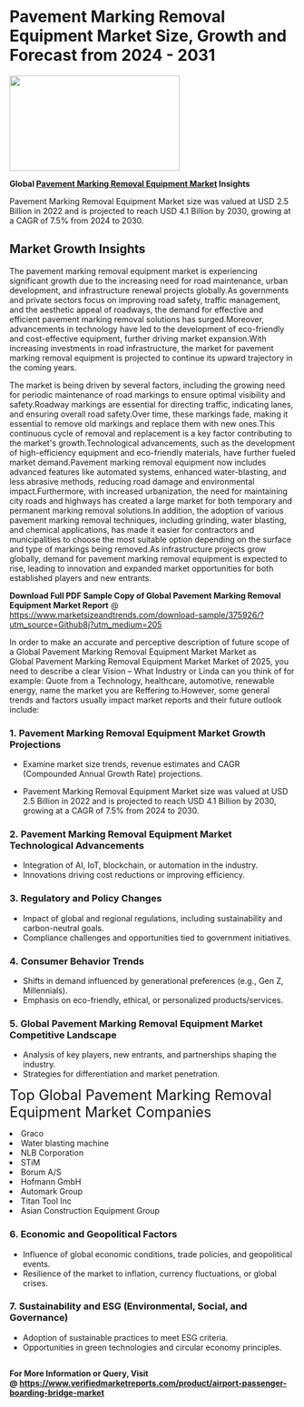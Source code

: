 <H1>Pavement Marking Removal Equipment Market Size, Growth and Forecast from 2024 - 2031</H1><img class="aligncenter size-medium wp-image-584254" src="https://thirdeyenews.in/wp-content/uploads/2024/09/Global-Market-Research-300x168.jpeg" alt="" width="300" height="168" /><p><strong>Global&nbsp;<a href="https://www.marketsizeandtrends.com/download-sample/375926/?utm_source=Github8j?utm_medium=205">Pavement Marking Removal Equipment Market</a> Insights</strong></p><p>Pavement Marking Removal Equipment Market size was valued at USD 2.5 Billion in 2022 and is projected to reach USD 4.1 Billion by 2030, growing at a CAGR of 7.5% from 2024 to 2030.</p><p><h2>Market Growth Insights</h2> <p>The pavement marking removal equipment market is experiencing significant growth due to the increasing need for road maintenance, urban development, and infrastructure renewal projects globally.As governments and private sectors focus on improving road safety, traffic management, and the aesthetic appeal of roadways, the demand for effective and efficient pavement marking removal solutions has surged.Moreover, advancements in technology have led to the development of eco-friendly and cost-effective equipment, further driving market expansion.With increasing investments in road infrastructure, the market for pavement marking removal equipment is projected to continue its upward trajectory in the coming years.</p> <p>The market is being driven by several factors, including the growing need for periodic maintenance of road markings to ensure optimal visibility and safety.Roadway markings are essential for directing traffic, indicating lanes, and ensuring overall road safety.Over time, these markings fade, making it essential to remove old markings and replace them with new ones.This continuous cycle of removal and replacement is a key factor contributing to the market's growth.Technological advancements, such as the development of high-efficiency equipment and eco-friendly materials, have further fueled market demand.Pavement marking removal equipment now includes advanced features like automated systems, enhanced water-blasting, and less abrasive methods, reducing road damage and environmental impact.Furthermore, with increased urbanization, the need for maintaining city roads and highways has created a large market for both temporary and permanent marking removal solutions.In addition, the adoption of various pavement marking removal techniques, including grinding, water blasting, and chemical applications, has made it easier for contractors and municipalities to choose the most suitable option depending on the surface and type of markings being removed.As infrastructure projects grow globally, demand for pavement marking removal equipment is expected to rise, leading to innovation and expanded market opportunities for both established players and new entrants.<p><span class=""><strong>Download Full PDF Sample Copy of Global Pavement Marking Removal Equipment Market Report</strong> @ <a href="https://www.marketsizeandtrends.com/download-sample/375926/?utm_source=Github8j?utm_medium=205" target="_blank">https://www.marketsizeandtrends.com/download-sample/375926/?utm_source=Github8j?utm_medium=205</a></span></p><p>In order to make an accurate and perceptive description of future scope of a Global&nbsp;Pavement Marking Removal Equipment Market Market as Global&nbsp;Pavement Marking Removal Equipment Market Market of 2025, you need to describe a clear Vision &ndash; What Industry or Linda can you think of for example: Quote from a Technology, healthcare, automotive, renewable energy, name the market you are Reffering to.However, some general trends and factors usually impact market reports and their future outlook include:</p><h3>1.&nbsp;<strong>Pavement Marking Removal Equipment Market Growth Projections</strong></h3><ul><li>Examine market size trends, revenue estimates and CAGR (Compounded Annual Growth Rate) projections.</li><li><p>Pavement Marking Removal Equipment Market size was valued at USD 2.5 Billion in 2022 and is projected to reach USD 4.1 Billion by 2030, growing at a CAGR of 7.5% from 2024 to 2030.</p></li></ul><h3>2.&nbsp;<strong>Pavement Marking Removal Equipment Market Technological Advancements</strong></h3><ul><li>Integration of AI, IoT, blockchain, or automation in the industry.</li><li>Innovations driving cost reductions or improving efficiency.</li></ul><h3>3.&nbsp;<strong>Regulatory and Policy Changes</strong></h3><ul><li>Impact of global and regional regulations, including sustainability and carbon-neutral goals.</li><li>Compliance challenges and opportunities tied to government initiatives.</li></ul><h3>4.&nbsp;<strong>Consumer Behavior Trends</strong></h3><ul><li>Shifts in demand influenced by generational preferences (e.g., Gen Z, Millennials).</li><li>Emphasis on eco-friendly, ethical, or personalized products/services.</li></ul><h3>5.&nbsp;<strong>Global Pavement Marking Removal Equipment Market Competitive Landscape</strong></h3><ul><li>Analysis of key players, new entrants, and partnerships shaping the industry.</li><li>Strategies for differentiation and market penetration.</li></ul><p data-pm-slice="1 1 []"><span style="color: inherit; font-family: inherit; font-size: 25px;">Top Global Pavement Marking Removal Equipment Market Companies</span></p><div class="" data-test-id=""><p><li>Graco</li><li> Water blasting machine</li><li> NLB Corporation</li><li> STiM</li><li> Borum A/S</li><li> Hofmann GmbH</li><li> Automark Group</li><li> Titan Tool Inc</li><li> Asian Construction Equipment Group</li></p></div><h3>6.&nbsp;<strong>Economic and Geopolitical Factors</strong></h3><ul><li>Influence of global economic conditions, trade policies, and geopolitical events.</li><li>Resilience of the market to inflation, currency fluctuations, or global crises.</li></ul><h3>7.&nbsp;<strong>Sustainability and ESG (Environmental, Social, and Governance)</strong></h3><ul><li>Adoption of sustainable practices to meet ESG criteria.</li><li>Opportunities in green technologies and circular economy principles.</li></ul><h2><strong style="font-size: 14px;">For More Information or Query, Visit @&nbsp;</strong><a style="background-color: #ffffff; font-size: 14px;" href="https://www.marketsizeandtrends.com/report/pavement-marking-removal-equipment-market/" target="_blank">https://www.verifiedmarketreports.com/product/airport-passenger-boarding-bridge-market</a></h2>